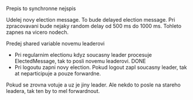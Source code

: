 Prepis to synchronne nejspis

Udelej novy election message.
To bude delayed election message. Pri zpracovavani bude nejaky random delay od 500 ms do 1000 ms.
Tohleto zapnes na vicero nodech.

Predej shared variable novemu leaderovi
- Pri regularnim electionu kdyz soucasny leader procesuje ElectedMessage, tak to posli novemu leaderovi. DONE
- Pri logoutu zapni novy election. Pokud logout zapl soucasny leader, tak at neparticipuje a pouze forwardne.

Pokud se zrovna votuje a uz je jiny leader. Ale nekdo to posle na stareho leadera, tak ten by to mel forwardnout.